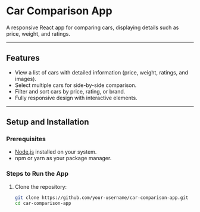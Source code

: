 # Car Comparison App

A responsive React app for comparing cars, displaying details such as price, weight, and ratings.

---

## Features
- View a list of cars with detailed information (price, weight, ratings, and images).
- Select multiple cars for side-by-side comparison.
- Filter and sort cars by price, rating, or brand.
- Fully responsive design with interactive elements.

---

## Setup and Installation

### Prerequisites
- [Node.js](https://nodejs.org/) installed on your system.
- npm or yarn as your package manager.

### Steps to Run the App
1. Clone the repository:
   ```bash
   git clone https://github.com/your-username/car-comparison-app.git
   cd car-comparison-app
